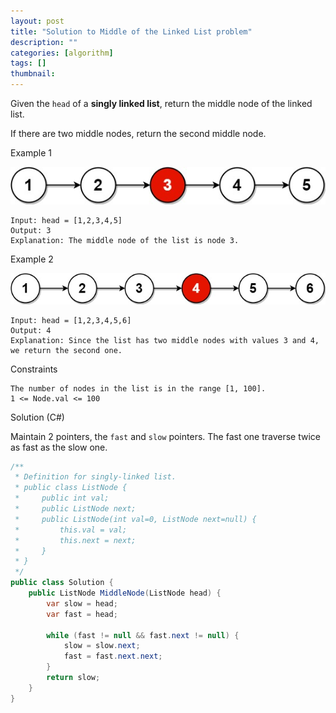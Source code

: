 ```yaml
---
layout: post
title: "Solution to Middle of the Linked List problem"
description: ""
categories: [algorithm]
tags: []
thumbnail:
---
```


Given the `head` of a **singly linked list**, return the middle node of the linked list.

If there are two middle nodes, return the second middle node.

Example 1

![Alt Text](/files/2021-11-27-solution-to-middle-of-the-linked-list-problem/lc-midlist1.jpg)

```
Input: head = [1,2,3,4,5]
Output: 3
Explanation: The middle node of the list is node 3.
```

Example 2

![Alt Text](/files/2021-11-27-solution-to-middle-of-the-linked-list-problem/lc-midlist2.jpg)

```
Input: head = [1,2,3,4,5,6]
Output: 4
Explanation: Since the list has two middle nodes with values 3 and 4, we return the second one.
```

Constraints
```
The number of nodes in the list is in the range [1, 100].
1 <= Node.val <= 100
```

<!-- more -->

Solution (C#)

Maintain 2 pointers, the `fast` and `slow` pointers. The fast one traverse twice as fast as the slow
one.

```csharp
/**
 * Definition for singly-linked list.
 * public class ListNode {
 *     public int val;
 *     public ListNode next;
 *     public ListNode(int val=0, ListNode next=null) {
 *         this.val = val;
 *         this.next = next;
 *     }
 * }
 */
public class Solution {
    public ListNode MiddleNode(ListNode head) {
        var slow = head;
        var fast = head;

        while (fast != null && fast.next != null) {
            slow = slow.next;
            fast = fast.next.next;
        }
        return slow;
    }
}
```
